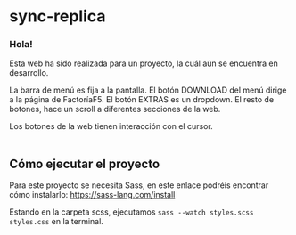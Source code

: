 # sync-replica

### Hola! 
Esta web ha sido realizada para un proyecto, la cuál aún se encuentra en desarrollo.

La barra de menú es fija a la pantalla.
El botón DOWNLOAD del menú dirige a la página de FactoríaF5.
El botón EXTRAS es un dropdown.
El resto de botones, hace un scroll a diferentes secciones de la web.

Los botones de la web tienen interacción con el cursor.
<br><br>
## Cómo ejecutar el proyecto

Para este proyecto se necesita Sass, en este enlace podréis encontrar cómo instalarlo:
https://sass-lang.com/install

Estando en la carpeta scss, ejecutamos 
`sass --watch styles.scss styles.css` en la terminal.

